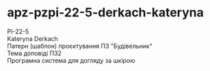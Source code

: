 # apz-pzpi-22-5-derkach-kateryna
PI-22-5  
Kateryna Derkach  
Патерн (шаблон) проєктування ПЗ "Будівельник"  
Тема доповіді ПЗ2  
Програмна система для догляду за шкірою 
